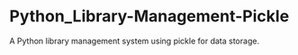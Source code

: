 # Python_Library-Management-Pickle
A Python library management system using pickle for data storage.
